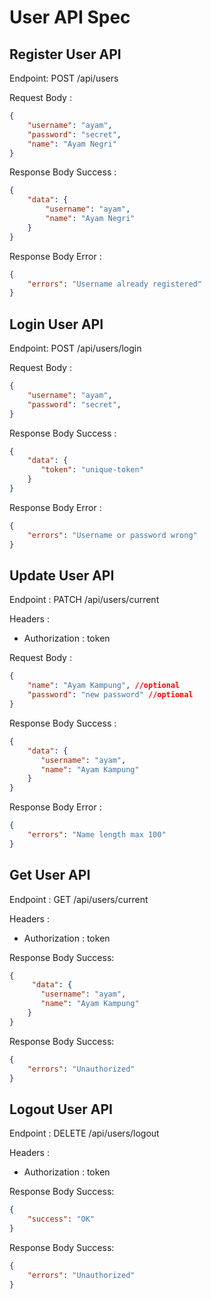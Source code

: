 # User API Spec

## Register User API

Endpoint: POST /api/users

Request Body : 
```json
{
    "username": "ayam",
    "password": "secret",
    "name": "Ayam Negri"
}
```

Response Body Success : 
```json
{
    "data": {
        "username": "ayam",
        "name": "Ayam Negri"
    }
}
```

Response Body Error : 
```json
{
    "errors": "Username already registered"
}
```

## Login User API

Endpoint: POST /api/users/login

Request Body : 
```json
{
    "username": "ayam",
    "password": "secret",
}
```

Response Body Success : 
```json
{
    "data": {
       "token": "unique-token"
    }
}
```

Response Body Error : 
```json
{
    "errors": "Username or password wrong"
}
```

## Update User API

Endpoint : PATCH /api/users/current

Headers :
- Authorization : token

Request Body :
```json
{
    "name": "Ayam Kampung", //optional
    "password": "new password" //optional
}
```

Response Body Success :
```json
{
    "data": {
       "username": "ayam",
       "name": "Ayam Kampung"
    }
}
```

Response Body Error :
```json
{
    "errors": "Name length max 100"
}
```

## Get User API

Endpoint : GET /api/users/current

Headers :
- Authorization : token

Response Body Success:
```json
{
     "data": {
       "username": "ayam",
       "name": "Ayam Kampung"
    }
}
```

Response Body Success:
```json
{
    "errors": "Unauthorized"
}
```

## Logout User API

Endpoint : DELETE /api/users/logout

Headers :
- Authorization : token

Response Body Success:
```json
{
    "success": "OK"
}
```

Response Body Success:
```json
{
    "errors": "Unauthorized"
}
```